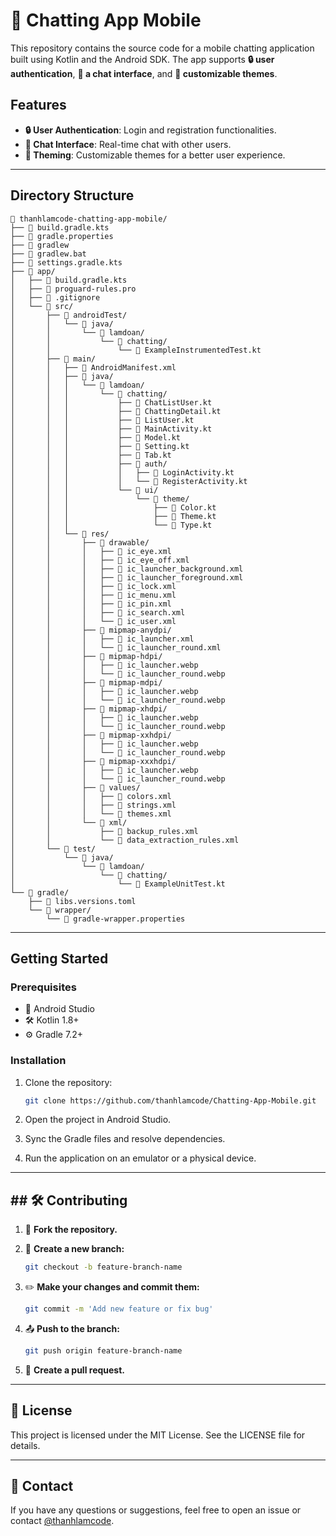 # 📱 Chatting App Mobile

This repository contains the source code for a mobile chatting application built using Kotlin and the Android SDK. The app supports **🔒 user authentication**, **💬 a chat interface**, and **🎨 customizable themes**.

## Features

- **🔒 User Authentication**: Login and registration functionalities.
- **💬 Chat Interface**: Real-time chat with other users.
- **🎨 Theming**: Customizable themes for a better user experience.

---

## Directory Structure

```
📂 thanhlamcode-chatting-app-mobile/
├── 📜 build.gradle.kts
├── 📜 gradle.properties
├── 📜 gradlew
├── 📜 gradlew.bat
├── 📜 settings.gradle.kts
├── 📂 app/
│   ├── 📜 build.gradle.kts
│   ├── 📜 proguard-rules.pro
│   ├── 📜 .gitignore
│   └── 📂 src/
│       ├── 📂 androidTest/
│       │   └── 📂 java/
│       │       └── 📂 lamdoan/
│       │           └── 📂 chatting/
│       │               └── 📜 ExampleInstrumentedTest.kt
│       ├── 📂 main/
│       │   ├── 📜 AndroidManifest.xml
│       │   ├── 📂 java/
│       │   │   └── 📂 lamdoan/
│       │   │       └── 📂 chatting/
│       │   │           ├── 📜 ChatListUser.kt
│       │   │           ├── 📜 ChattingDetail.kt
│       │   │           ├── 📜 ListUser.kt
│       │   │           ├── 📜 MainActivity.kt
│       │   │           ├── 📜 Model.kt
│       │   │           ├── 📜 Setting.kt
│       │   │           ├── 📜 Tab.kt
│       │   │           ├── 📂 auth/
│       │   │           │   ├── 📜 LoginActivity.kt
│       │   │           │   └── 📜 RegisterActivity.kt
│       │   │           └── 📂 ui/
│       │   │               └── 📂 theme/
│       │   │                   ├── 📜 Color.kt
│       │   │                   ├── 📜 Theme.kt
│       │   │                   └── 📜 Type.kt
│       │   └── 📂 res/
│       │       ├── 📂 drawable/
│       │       │   ├── 📜 ic_eye.xml
│       │       │   ├── 📜 ic_eye_off.xml
│       │       │   ├── 📜 ic_launcher_background.xml
│       │       │   ├── 📜 ic_launcher_foreground.xml
│       │       │   ├── 📜 ic_lock.xml
│       │       │   ├── 📜 ic_menu.xml
│       │       │   ├── 📜 ic_pin.xml
│       │       │   ├── 📜 ic_search.xml
│       │       │   └── 📜 ic_user.xml
│       │       ├── 📂 mipmap-anydpi/
│       │       │   ├── 📜 ic_launcher.xml
│       │       │   └── 📜 ic_launcher_round.xml
│       │       ├── 📂 mipmap-hdpi/
│       │       │   ├── 📜 ic_launcher.webp
│       │       │   └── 📜 ic_launcher_round.webp
│       │       ├── 📂 mipmap-mdpi/
│       │       │   ├── 📜 ic_launcher.webp
│       │       │   └── 📜 ic_launcher_round.webp
│       │       ├── 📂 mipmap-xhdpi/
│       │       │   ├── 📜 ic_launcher.webp
│       │       │   └── 📜 ic_launcher_round.webp
│       │       ├── 📂 mipmap-xxhdpi/
│       │       │   ├── 📜 ic_launcher.webp
│       │       │   └── 📜 ic_launcher_round.webp
│       │       ├── 📂 mipmap-xxxhdpi/
│       │       │   ├── 📜 ic_launcher.webp
│       │       │   └── 📜 ic_launcher_round.webp
│       │       ├── 📂 values/
│       │       │   ├── 📜 colors.xml
│       │       │   ├── 📜 strings.xml
│       │       │   └── 📜 themes.xml
│       │       └── 📂 xml/
│       │           ├── 📜 backup_rules.xml
│       │           └── 📜 data_extraction_rules.xml
│       └── 📂 test/
│           └── 📂 java/
│               └── 📂 lamdoan/
│                   └── 📂 chatting/
│                       └── 📜 ExampleUnitTest.kt
└── 📂 gradle/
    ├── 📜 libs.versions.toml
    └── 📂 wrapper/
        └── 📜 gradle-wrapper.properties
```

---

## Getting Started

### Prerequisites

- 📱 Android Studio
- 🛠️ Kotlin 1.8+
- ⚙️ Gradle 7.2+

### Installation

1. Clone the repository:

   ```bash
   git clone https://github.com/thanhlamcode/Chatting-App-Mobile.git
   ```

2. Open the project in Android Studio.

3. Sync the Gradle files and resolve dependencies.

4. Run the application on an emulator or a physical device.

---

## ## 🛠️ Contributing

1. 🍴 **Fork the repository.**

2. 🌿 **Create a new branch:**

   ```bash
   git checkout -b feature-branch-name
   ```

3. ✏️ **Make your changes and commit them:**

   ```bash
   git commit -m 'Add new feature or fix bug'
   ```

4. 📤 **Push to the branch:**

   ```bash
   git push origin feature-branch-name
   ```

5. 📝 **Create a pull request.**

---

## 📜 License

This project is licensed under the MIT License. See the LICENSE file for details.

---

## 📧 Contact

If you have any questions or suggestions, feel free to open an issue or contact [@thanhlamcode](https://github.com/thanhlamcode).


